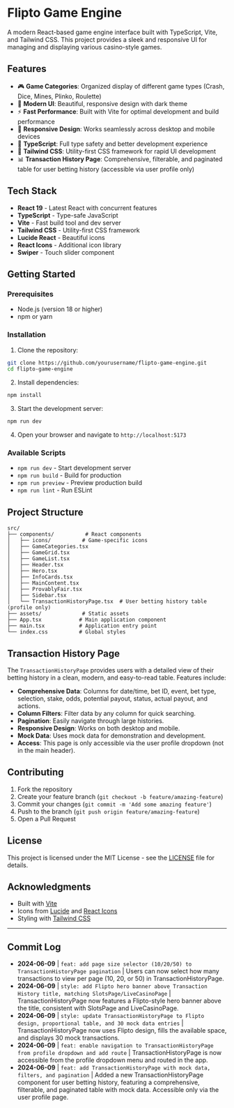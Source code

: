 # Flipto Game Engine

A modern React-based game engine interface built with TypeScript, Vite, and Tailwind CSS. This project provides a sleek and responsive UI for managing and displaying various casino-style games.

## Features

- 🎮 **Game Categories**: Organized display of different game types (Crash, Dice, Mines, Plinko, Roulette)
- 🎨 **Modern UI**: Beautiful, responsive design with dark theme
- ⚡ **Fast Performance**: Built with Vite for optimal development and build performance
- 📱 **Responsive Design**: Works seamlessly across desktop and mobile devices
- 🎯 **TypeScript**: Full type safety and better development experience
- 🎨 **Tailwind CSS**: Utility-first CSS framework for rapid UI development
- 📊 **Transaction History Page**: Comprehensive, filterable, and paginated table for user betting history (accessible via user profile only)

## Tech Stack

- **React 19** - Latest React with concurrent features
- **TypeScript** - Type-safe JavaScript
- **Vite** - Fast build tool and dev server
- **Tailwind CSS** - Utility-first CSS framework
- **Lucide React** - Beautiful icons
- **React Icons** - Additional icon library
- **Swiper** - Touch slider component

## Getting Started

### Prerequisites

- Node.js (version 18 or higher)
- npm or yarn

### Installation

1. Clone the repository:
```bash
git clone https://github.com/yourusername/flipto-game-engine.git
cd flipto-game-engine
```

2. Install dependencies:
```bash
npm install
```

3. Start the development server:
```bash
npm run dev
```

4. Open your browser and navigate to `http://localhost:5173`

### Available Scripts

- `npm run dev` - Start development server
- `npm run build` - Build for production
- `npm run preview` - Preview production build
- `npm run lint` - Run ESLint

## Project Structure

```
src/
├── components/          # React components
│   ├── icons/          # Game-specific icons
│   ├── GameCategories.tsx
│   ├── GameGrid.tsx
│   ├── GameList.tsx
│   ├── Header.tsx
│   ├── Hero.tsx
│   ├── InfoCards.tsx
│   ├── MainContent.tsx
│   ├── ProvablyFair.tsx
│   ├── Sidebar.tsx
│   └── TransactionHistoryPage.tsx  # User betting history table (profile only)
├── assets/             # Static assets
├── App.tsx            # Main application component
├── main.tsx           # Application entry point
└── index.css          # Global styles
```

## Transaction History Page

The `TransactionHistoryPage` provides users with a detailed view of their betting history in a clean, modern, and easy-to-read table. Features include:

- **Comprehensive Data**: Columns for date/time, bet ID, event, bet type, selection, stake, odds, potential payout, status, actual payout, and actions.
- **Column Filters**: Filter data by any column for quick searching.
- **Pagination**: Easily navigate through large histories.
- **Responsive Design**: Works on both desktop and mobile.
- **Mock Data**: Uses mock data for demonstration and development.
- **Access**: This page is only accessible via the user profile dropdown (not in the main header).

## Contributing

1. Fork the repository
2. Create your feature branch (`git checkout -b feature/amazing-feature`)
3. Commit your changes (`git commit -m 'Add some amazing feature'`)
4. Push to the branch (`git push origin feature/amazing-feature`)
5. Open a Pull Request

## License

This project is licensed under the MIT License - see the [LICENSE](LICENSE) file for details.

## Acknowledgments

- Built with [Vite](https://vitejs.dev/)
- Icons from [Lucide](https://lucide.dev/) and [React Icons](https://react-icons.github.io/react-icons/)
- Styling with [Tailwind CSS](https://tailwindcss.com/)

---

## Commit Log

- **2024-06-09** | `feat: add page size selector (10/20/50) to TransactionHistoryPage pagination` | Users can now select how many transactions to view per page (10, 20, or 50) in TransactionHistoryPage.
- **2024-06-09** | `style: add Flipto hero banner above Transaction History title, matching SlotsPage/LiveCasinoPage` | TransactionHistoryPage now features a Flipto-style hero banner above the title, consistent with SlotsPage and LiveCasinoPage.
- **2024-06-09** | `style: update TransactionHistoryPage to Flipto design, proportional table, and 30 mock data entries` | TransactionHistoryPage now uses Flipto design, fills the available space, and displays 30 mock transactions.
- **2024-06-09** | `feat: enable navigation to TransactionHistoryPage from profile dropdown and add route` | TransactionHistoryPage is now accessible from the profile dropdown menu and routed in the app.
- **2024-06-09** | `feat: add TransactionHistoryPage with mock data, filters, and pagination` | Added a new TransactionHistoryPage component for user betting history, featuring a comprehensive, filterable, and paginated table with mock data. Accessible only via the user profile page.
